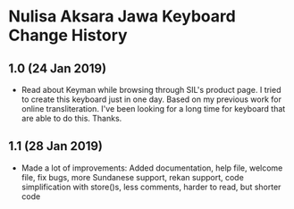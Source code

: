 Nulisa Aksara Jawa Keyboard Change History
=======================

1.0 (24 Jan 2019)
-----------------

* Read about Keyman while browsing through SIL's product page. I tried to create this keyboard just in one day. Based on my previous work for online transliteration. I've been looking for a long time for keyboard that are able to do this. Thanks.

1.1 (28 Jan 2019)
-----------------

* Made a lot of improvements: Added documentation, help file, welcome file, fix bugs, more Sundanese support, rekan support, code simplification with store()s, less comments, harder to read, but shorter code
